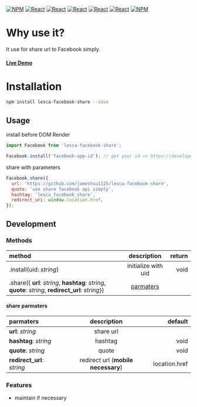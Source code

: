[![NPM](https://img.shields.io/badge/NPM-ba443f?style=for-the-badge&logo=npm&logoColor=white)](https://www.npmjs.com/)
[![React](https://img.shields.io/badge/Node.js-43853D?style=for-the-badge&logo=node.js&logoColor=white)](https://nodejs.org/en/)
[![React](https://img.shields.io/badge/-ReactJs-61DAFB?style=for-the-badge&logo=react&logoColor=white)](https://zh-hant.reactjs.org/)
[![React](https://img.shields.io/badge/Less-1d365d?style=for-the-badge&logo=less&logoColor=white)](https://lesscss.org/)
[![React](https://img.shields.io/badge/HTML5-E34F26?style=for-the-badge&logo=html5&logoColor=white)](https://www.w3schools.com/html/)
[![React](https://img.shields.io/badge/-CSS3-1572B6?style=for-the-badge&logo=css3&logoColor=white)](https://www.w3schools.com/css/)
[![NPM](https://img.shields.io/badge/DEV-Jameshsu1125-9cf?style=for-the-badge)](https://www.npmjs.com/~jameshsu1125)

# Why use it?

It use for share url to Facebook simply.

#### [Live Demo](https://jameshsu1125.github.io/lesca-facebook-share/)

# Installation

```sh
npm install lesca-facebook-share --save
```

## Usage

install before DOM Render

```javascript
import Facebook from 'lesca-facebook-share';

Facebook.install('facebook-app-id'); // get your id => https://developers.facebook.com/apps/
```

share with parameters

```javascript
Facebook.share({
  url: 'https://github.com/jameshsu1125/lesca-facebook-share',
  quote: 'use share facebook api simply',
  hashtag: 'lesca_facebook_share',
  redirect_uri: window.location.href,
});
```

## Development

### Methods

| method                                                                                               |          description          | return |
| :--------------------------------------------------------------------------------------------------- | :---------------------------: | -----: |
| .install(uid: _string_)                                                                              |      initialize with uid      |   void |
| .share({ **url**: _string_, **hashtag**: _string_, **quote**: _string_, **redirect_url**: _string_}) | [parmaters](#share-parmaters) |        |

#### share parmaters

| parmaters                  |             description             |       default |
| :------------------------- | :---------------------------------: | ------------: |
| **url**: _string_          |              share url              |               |
| **hashtag**: _string_      |               hashtag               |          void |
| **quote**: _string_        |                quote                |          void |
| **redirect_url**: _string_ | redirect url (**mobile necessary**) | location.href |

### Features

- maintain if necessary
